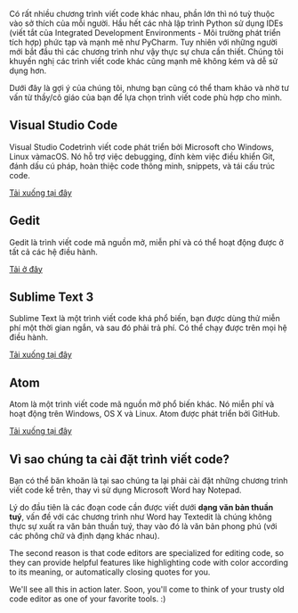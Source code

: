 Có rất nhiều chương trình viết code khác nhau, phần lớn thì nó tuỳ thuộc vào sở thích của mỗi người. Hầu hết các nhà lập trình Python sử dụng IDEs (viết tắt của Integrated Development Environments - Môi trường phát triển tích hợp) phức tạp và mạnh mẽ như PyCharm. Tuy nhiên với những người mới bắt đầu thì các chương trình như vậy thực sự chưa cần thiết. Chúng tôi khuyến nghị các trình viết code khác cũng mạnh mẽ không kém và dễ sử dụng hơn.

Dưới đây là gợi ý của chúng tôi, nhưng bạn cũng có thể tham khảo và nhờ tư vấn từ thầy/cô giáo của bạn để lựa chọn trình viết code phù hợp cho mình.

## Visual Studio Code

Visual Studio Codetrình viết code phát triển bởi Microsoft cho Windows, Linux vàmacOS. Nó hỗ trợ việc debugging, đính kèm việc điều khiển Git, đánh dấu cú pháp, hoàn thiệc code thông minh, snippets, và tái cấu trúc code.

[Tải xuống tại đây](https://code.visualstudio.com/)

## Gedit

Gedit là trình viết code mã nguồn mở, miễn phí và có thể hoạt động được ở tất cả các hệ điều hành.

[Tải ở đây](https://wiki.gnome.org/Apps/Gedit#Download)

## Sublime Text 3

Sublime Text là một trình viết code khá phổ biến, bạn được dùng thử miễn phí một thời gian ngắn, và sau đó phải trả phí. Có thể chạy được trên mọi hệ điều hành.

[Tải xuống tại đây](https://www.sublimetext.com/3)

## Atom

Atom là một trình viết code mã nguồn mở phổ biến khác. Nó miễn phí và hoạt động trên Windows, OS X và Linux. Atom được phát triển bởi GitHub.

[Tải xuống tại đây](https://atom.io/)

## Vì sao chúng ta cài đặt trình viết code?

Bạn có thể băn khoăn là tại sao chúng ta lại phải cài đặt những chương trình viết code kể trên, thay vì sử dụng Microsoft Word hay Notepad.

Lý do đầu tiên là các đoạn code cần được viết dưới **dạng văn bản thuần tuý**, vấn đề với các chương trình như Word hay Textedit là chúng không thực sự xuất ra văn bản thuần tuý, thay vào đó là văn bản phong phú (với các phông chữ và định dạng khác nhau).

The second reason is that code editors are specialized for editing code, so they can provide helpful features like highlighting code with color according to its meaning, or automatically closing quotes for you.

We'll see all this in action later. Soon, you'll come to think of your trusty old code editor as one of your favorite tools. :)